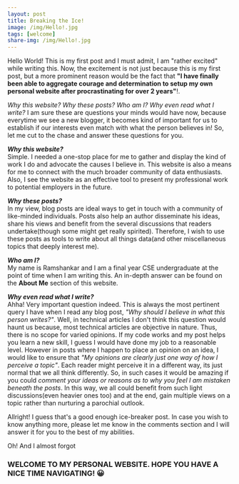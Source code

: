 ```yaml
---
layout: post
title: Breaking the Ice!
image: /img/Hello!.jpg
tags: [welcome]
share-img: /img/Hello!.jpg
---
```


Hello World! This is my first post and I must admit, I am "rather excited" while writing this. Now, the excitement is not just because this is my first post, but a more prominent reason would be the fact that **"I have finally been able to aggregate courage and determination to setup my own personal website after procrastinating for over 2 years"**!.  

*Why this website? Why these posts? Who am I? Why even read what I write?* I am sure these are questions your minds would have now, because everytime we see a new blogger, it becomes kind of important for us to establish if our interests even match with what the person believes in! So, let me cut to the chase and answer these questions for you.  

***Why this website?***  
Simple. I needed a one-stop place for me to gather and display the kind of work I do and advocate the causes I believe in. This website is also a means for me to connect with the much broader community of data enthusiasts. Also, I see the website as an effective tool to present my professional work to potential employers in the future.  

***Why these posts?***  
In my view, blog posts are ideal ways to get in touch with a community of like-minded individuals. Posts also help an author disseminate his ideas, share his views and benefit from the several discussions that readers undertake(though some might get really spirited). Therefore, I wish to use these posts as tools to write about all things data(and other miscellaneous topics that deeply interest me).  

***Who am I?***  
My name is Ramshankar and I am a final year CSE undergraduate at the point of time when I am writing this. An in-depth answer can be found on the **About Me** section of this website.  

***Why even read what I write?***  
Ahha! Very important question indeed. This is always the most pertinent query I have when I read any blog post, *"Why should I believe in what this person writes?"*. Well, in technical articles I don't think this question would haunt us because, most technical articles are objective in nature. Thus, there is no scope for varied opinions. If my code works and my post helps you learn a new skill, I guess I would have done my job to a reasonable level. 
However in posts where I happen to place an opinion on an idea, I would like to ensure that *"My opinions are clearly just one way of how I perceive a topic"*. Each reader might perceive it in a different way, its just normal that we all think differently. So, in such cases it would be amazing if you could *comment your ideas or reasons as to why you feel I am mistaken beneath the posts*. In this way, we all could benefit from such light discussions(even heavier ones too) and at the end, gain multiple views on a topic rather than nurturing a parochial outlook.  

Allright! I guess that's a good enough ice-breaker post. In case you wish to know anything more, please let me know in the comments section and I will answer it for you to the best of my abilities.  

Oh! And I almost forgot

### WELCOME TO MY PERSONAL WEBSITE. HOPE YOU HAVE A NICE TIME NAVIGATING! :grinning:

